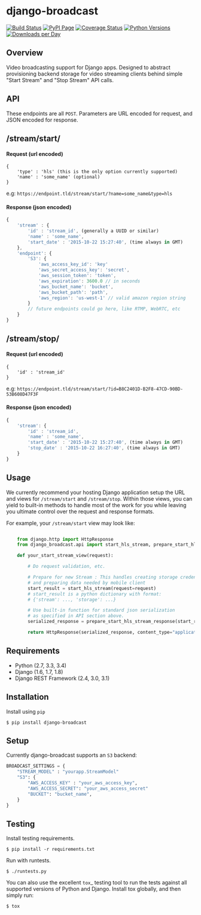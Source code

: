 django-broadcast
======================================

[![Build Status](https://img.shields.io/travis/PerchLive/django-broadcast.svg)](https://travis-ci.org/PerchLive/django-broadcast) [![PyPI Page](https://img.shields.io/pypi/v/django-broadcast.svg)](https://pypi.python.org/pypi/django-broadcast) [![Coverage Status](https://img.shields.io/coveralls/PerchLive/django-broadcast.svg)](https://coveralls.io/github/PerchLive/django-broadcast?branch=master) [![Python Versions](https://img.shields.io/pypi/pyversions/django-broadcast.svg)](https://pypi.python.org/pypi/django-broadcast) [![Downloads per Day](https://img.shields.io/pypi/dd/django-broadcast.svg)](https://pypi.python.org/pypi/django-broadcast)


Overview
--------

Video broadcasting support for Django apps. Designed to abstract provisioning backend storage for video streaming clients behind
simple "Start Stream" and "Stop Stream" API calls.

API
---

These endpoints are all `POST`. Parameters are URL encoded for request, and JSON encoded for response.

## /stream/start/

#### Request (url encoded)

```
{
    'type' : 'hls' (this is the only option currently supported)
	'name' : 'some_name' (optional)
}

```

e.g: `https://endpoint.tld/stream/start/?name=some_name&type=hls`
	

#### Response (json encoded)

```javascript
{
	'stream' : {
		'id' : 'stream_id', (generally a UUID or similar)
		'name' : 'some_name',
		'start_date' : '2015-10-22 15:27:40', (time always in GMT)
	},
	'endpoint': {
		'S3': {
			'aws_access_key_id': 'key'
			'aws_secret_access_key': 'secret',
			'aws_session_token': 'token',
			'aws_expiration': 3600.0 // in seconds
			'aws_bucket_name': 'bucket',
			'aws_bucket_path': 'path',
			'aws_region': 'us-west-1' // valid amazon region string
		}
		// future endpoints could go here, like RTMP, WebRTC, etc
	}
}

```

## /stream/stop/

#### Request (url encoded)

```
{
	'id' : 'stream_id'
}

```
e.g: `https://endpoint.tld/stream/start/?id=B8C2401D-B2F8-47CD-90BD-53B608D47F3F`
	

#### Response (json encoded)

```javascript
{
    'stream': {
        'id' : 'stream_id',
        'name' : 'some_name',
        'start_date' : '2015-10-22 15:27:40', (time always in GMT)
        'stop_date' : '2015-10-22 16:27:40', (time always in GMT)
    }
}

```

Usage
---
We currently recommend your hosting Django application setup the URL and views for `/stream/start` and `/stream/stop`.
Within those views, you can yield to built-in methods to handle most of the work for you while leaving you ultimate control
over the request and response formats.

For example, your `/stream/start` view may look like:

```python

    from django.http import HttpResponse
    from django_broadcast.api import start_hls_stream, prepare_start_hls_stream_response

    def your_start_stream_view(request):

        # Do request validation, etc.

        # Prepare for new Stream : This handles creating storage credentials
        # and preparing data needed by mobile client
        start_result = start_hls_stream(request=request)
        # start_result is a python dictionary with format:
        # {'stream': ..., 'storage': ...}

        # Use built-in function for standard json serialization
        # as specified in API section above.
        serialized_response = prepare_start_hls_stream_response(start_result)

        return HttpResponse(serialized_response, content_type="application/json")

```


Requirements
------------

-  Python (2.7, 3.3, 3.4)
-  Django (1.6, 1.7, 1.8)
-  Django REST Framework (2.4, 3.0, 3.1)

Installation
------------

Install using `pip`

    $ pip install django-broadcast

Setup
-----

Currently django-broadcast supports an `S3` backend:

```python
BROADCAST_SETTINGS = {
	"STREAM_MODEL" : "yourapp.StreamModel"
    "S3": {
        "AWS_ACCESS_KEY" : "your_aws_access_key",
        "AWS_ACCESS_SECRET": "your_aws_access_secret"
        "BUCKET": "bucket_name",
    }
}

```

Testing
-------

Install testing requirements.

    $ pip install -r requirements.txt

Run with runtests.

    $ ./runtests.py

You can also use the excellent `tox`_ testing tool to run the tests
against all supported versions of Python and Django. Install tox
globally, and then simply run:


    $ tox
